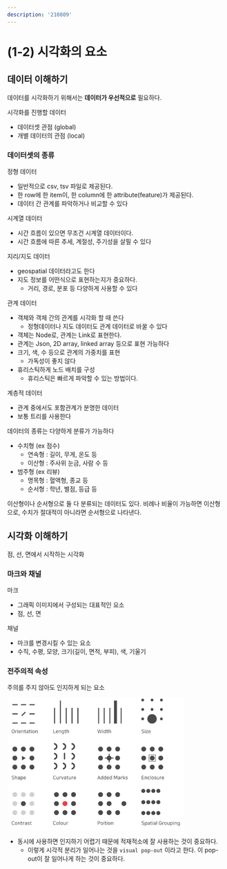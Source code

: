 ```yaml
---
description: '210809'
---
```


# \(1-2\) 시각화의 요소

## 데이터 이해하기

데이터를 시각화하기 위해서는 **데이터가 우선적으로** 필요하다.

시각화를 진행할 데이터

* 데이터셋 관점 \(global\)
* 개별 데이터의 관점 \(local\)

### 데이터셋의 종류

정형 데이터

* 일반적으로 csv, tsv 파일로 제공된다.
* 한 row에 한 item이, 한 column에 한 attribute\(feature\)가 제공된다.
* 데이터 간 관계를 파악하거나 비교할 수 있다

시계열 데이터

* 시간 흐름이 있으면 무조건 시계열 데이터이다.
* 시간 흐름에 따른 추세, 계절성, 주기성을 살필 수 있다

지리/지도 데이터

* geospatial 데이터라고도 한다
* 지도 정보를 어떤식으로 표현하는지가 중요하다.
  * 거리, 경로, 분포 등 다양하게 사용할 수 있다

관계 데이터

* 객체와 객체 간의 관계를 시각화 할 때 쓴다
  * 정형데이터나 지도 데이터도 관계 데이터로 바꿀 수 있다
* 객체는 Node로, 관계는 Link로 표현한다.
* 관계는 Json, 2D array, linked array 등으로 표현 가능하다
* 크기, 색, 수 등으로 관계의 가중치를 표현
  * 가독성이 좋지 않다
* 휴리스틱하게 노드 배치를 구성
  * 휴리스틱은 빠르게 파악할 수 있는 방법이다.

계층적 데이터

* 관계 중에서도 포함관계가 분명한 데이터
* 보통 트리를 사용한다



데이터의 종류는 다양하게 분류가 가능하다

* 수치형 \(ex 점수\)
  * 연속형 : 길이, 무게, 온도 등
  * 이산형 : 주사위 눈금, 사람 수 등
* 범주형 \(ex 리뷰\)
  * 명목형 : 혈액형, 종교 등
  * 순서형 : 학년, 별점, 등급 등

이산형이나 순서형으로 둘 다 분류되는 데이터도 있다. 비례나 비율이 가능하면 이산형으로, 수치가 절대적이 아니라면 순서형으로 나타낸다.



## 시각화 이해하기

점, 선, 면에서 시작하는 시각화

### 마크와 채널

마크

* 그래픽 이미지에서 구성되는 대표적인 요소
* 점, 선, 면

채널

* 마크를 변경시킬 수 있는 요소
* 수직, 수평, 모양, 크기\(길이, 면적, 부피\), 색, 기울기



### 전주의적 속성

주의를 주지 않아도 인지하게 되는 요소

![](../../../.gitbook/assets/image%20%28797%29.png)

* 동시에 사용하면 인지하기 어렵기 때문에 적재적소에 잘 사용하는 것이 중요하다.
  * 이렇게 시각적 분리가 일어나는 것을 `visual pop-out` 이라고 한다. 이 pop-out이 잘 일어나게 하는 것이 중요하다.







